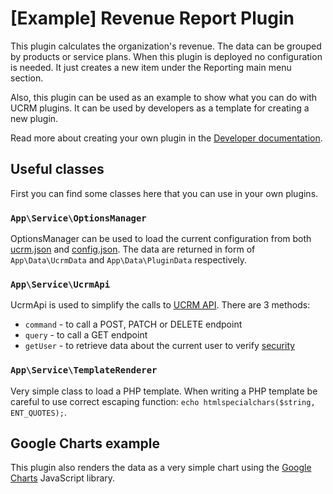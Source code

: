 # [Example] Revenue Report Plugin

This plugin calculates the organization's revenue. The data can be grouped by products or service plans.
When this plugin is deployed no configuration is needed. It just creates a new item under the Reporting main menu section.

Also, this plugin can be used as an example to show what you can do with UCRM plugins. It can be used by developers as a template for creating a new plugin.

Read more about creating your own plugin in the [Developer documentation](../../master/docs/index.md).

## Useful classes

First you can find some classes here that you can use in your own plugins.

### `App\Service\OptionsManager`

OptionsManager can be used to load the current configuration from both [ucrm.json](../../docs/file-structure.md#ucrmjson) and [config.json](../../docs/file-structure.md#dataconfigjson). The data are returned in form of `App\Data\UcrmData` and `App\Data\PluginData` respectively.

### `App\Service\UcrmApi`

UcrmApi is used to simplify the calls to [UCRM API](https://ucrm.docs.apiary.io). There are 3 methods:

- `command` - to call a POST, PATCH or DELETE endpoint
- `query` - to call a GET endpoint
- `getUser` - to retrieve data about the current user to verify [security](../../docs/security.md)

### `App\Service\TemplateRenderer`

Very simple class to load a PHP template. When writing a PHP template be careful to use correct escaping function: `echo htmlspecialchars($string, ENT_QUOTES);`.

## Google Charts example

This plugin also renders the data as a very simple chart using the [Google Charts](https://developers.google.com/chart/) JavaScript library.
